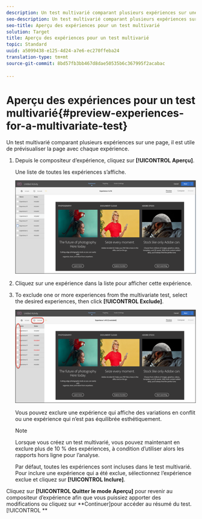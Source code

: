 ```yaml
---
description: Un test multivarié comparant plusieurs expériences sur une page, il est utile de prévisualiser la page avec chaque expérience.
seo-description: Un test multivarié comparant plusieurs expériences sur une page, il est utile de prévisualiser la page avec chaque expérience.
seo-title: Aperçu des expériences pour un test multivarié
solution: Target
title: Aperçu des expériences pour un test multivarié
topic: Standard
uuid: a5099438-e125-4d24-a7e6-ec270ffeba24
translation-type: tm+mt
source-git-commit: 8bd57fb3bb467d8dae50535b6c367995f2acabac

---
```



# Aperçu des expériences pour un test multivarié{#preview-experiences-for-a-multivariate-test}

Un test multivarié comparant plusieurs expériences sur une page, il est utile de prévisualiser la page avec chaque expérience.

1. Depuis le compositeur d’expérience, cliquez sur **[!UICONTROL Aperçu]**.

   Une liste de toutes les expériences s’affiche.

   ![](assets/preview.png)

1. Cliquez sur une expérience dans la liste pour afficher cette expérience.

1. To exclude one or more experiences from the multivariate test, select the desired experiences, then click **[!UICONTROL Exclude]**.

   ![Exclusion d&#39;expériences](/help/c-activities/c-multivariate-testing/t-create-multivariate-test/assets/preview-mvt-exclude.png)

   Vous pouvez exclure une expérience qui affiche des variations en conflit ou une expérience qui n’est pas équilibrée esthétiquement.

   >[!NOTE]
   >
   >Lorsque vous créez un test multivarié, vous pouvez maintenant en exclure plus de 10 % des expériences, à condition d’utiliser alors les rapports hors ligne pour l’analyse.

   Par défaut, toutes les expériences sont incluses dans le test multivarié. Pour inclure une expérience qui a été exclue, sélectionnez l’expérience exclue et cliquez sur **[!UICONTROL Inclure]**.

Cliquez sur **[!UICONTROL Quitter le mode Aperçu]** pour revenir au compositeur d’expérience afin que vous puissiez apporter des modifications ou cliquez sur **Continuer]pour accéder au résumé du test.[!UICONTROL **

